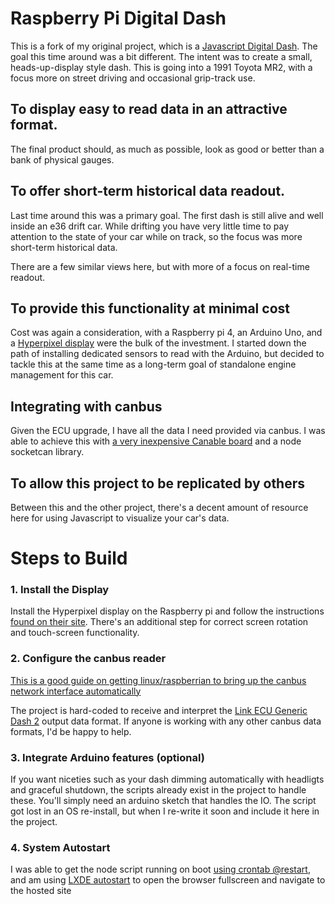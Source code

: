 # Raspberry Pi Digital Dash

This is a fork of my original project, which is a [Javascript Digital Dash](https://github.com/mostofthings/digital-dash). The goal this time around was a bit different. The intent was to create a small, heads-up-display style dash. This is going into a 1991 Toyota MR2, with a focus more on street driving and occasional grip-track use.

## To display easy to read data in an attractive format.

The final product should, as much as possible, look as good or better than a bank of physical gauges.

## To offer short-term historical data readout.

Last time around this was a primary goal. The first dash is still alive and well inside an e36 drift car. While drifting you have very little time to pay attention to the state of your car while on track, so the focus was more short-term historical data.

There are a few similar views here, but with more of a focus on real-time readout.

## To provide this functionality at minimal cost

Cost was again a consideration, with a Raspberry pi 4, an Arduino Uno, and a [Hyperpixel display](https://shop.pimoroni.com/products/hyperpixel-4?variant=12569485443155) were the bulk of the investment. I started down the path of installing dedicated sensors to read with the Arduino, but decided to tackle this at the same time as a long-term goal of standalone engine management for this car.

## Integrating with canbus

Given the ECU upgrade, I have all the data I need provided via canbus. I was able to achieve this with [a very inexpensive Canable board](https://www.amazon.com/dp/B0CRB8KXWL) and a node socketcan library.

## To allow this project to be replicated by others

Between this and the other project, there's a decent amount of resource here for using Javascript to visualize your car's data.

# Steps to Build

### 1. Install the Display 

Install the Hyperpixel display on the Raspberry pi and follow the instructions [found on their site](https://shop.pimoroni.com/products/hyperpixel-4?variant=12569485443155). There's an additional step for correct screen rotation and touch-screen functionality.

### 2. Configure the canbus reader

[This is a good guide on getting linux/raspberrian to bring up the canbus network interface automatically](https://askubuntu.com/questions/439613/automatically-bring-up-socketcan-network-interfaces-on-boot-can0)

The project is hard-coded to receive and interpret the [Link ECU Generic Dash 2](https://forums.linkecu.com/topic/12141-g4x-can-files/) output data format. If anyone is working with any other canbus data formats, I'd be happy to help.

### 3. Integrate Arduino features (optional)

If you want niceties such as your dash dimming automatically with headligts and graceful shutdown, the scripts already exist in the project to handle these. You'll simply need an arduino sketch that handles the IO. The script got lost in an OS re-install, but when I re-write it soon and include it here in the project.

### 4. System Autostart

I was able to get the node script running on boot [using crontab @restart](https://stackoverflow.com/questions/21542304/how-to-start-a-node-js-app-on-system-boot), and am using [LXDE autostart](https://raspberrypi.stackexchange.com/questions/69204/open-chromium-full-screen-on-start-up) to open the browser fullscreen and navigate to the hosted site
